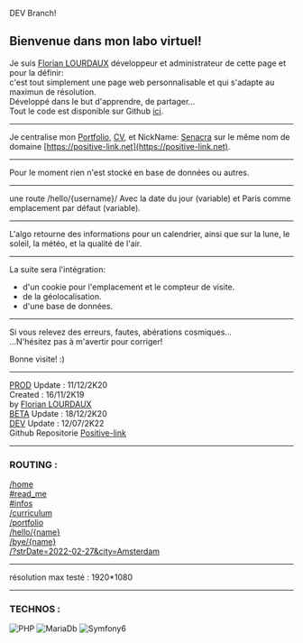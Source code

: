 DEV Branch!  

Bienvenue dans mon labo virtuel!
--------------------------------

Je suis [Florian LOURDAUX](/flourdau) développeur et administrateur de cette page et pour la définir:  
c'est tout simplement une page web personnalisable et qui s'adapte au maximun de résolution.    
Développé dans le but d'apprendre, de partager...  
Tout le code est disponible sur Github [ici](https://github.com/flourdau/Positive-link).  

___
Je centralise mon [Portfolio](/portfolio), [CV](/curriculum), et NickName: [Senacra](/senacra) sur le même nom de domaine [https://positive-link.net](https://positive-link.net).  

___
Pour le moment rien n'est stocké en base de données ou autres.  

___
une route /hello/{username}/
Avec la date du jour (variable) et Paris comme emplacement par défaut (variable).  
___
L'algo retourne des informations pour un calendrier, ainsi que sur la lune, le soleil, la météo, et la qualité de l'air.  

___
La suite sera l'intégration:

- d'un cookie pour l'emplacement et le compteur de visite.
- de la géolocalisation.
- d'une base de données.

___
Si vous relevez des erreurs, fautes, abérations cosmiques...  
...N'hésitez pas à m'avertir pour corriger!  

Bonne visite! :)

___
[PROD](https://positive-link.net)       Update  :   11/12/2K20  
Created :   16/11/2K19  
by [Florian LOURDAUX](/flourdau)  
[BETA](https://beta.positive-link.net)  Update  :   18/12/2K20  
[DEV](https://dev.positive-link.net)    Update  :   12/07/2K22  
Github Repositorie [Positive-link](https://github.com/flourdau/Positive-link)  
___
###     ROUTING :  
[/home](/)  
        [#read_me](/#read_me)  
        [#infos](/#infos)  
[/curriculum](/curriculum)   
[/portfolio](/portfolio)  
[/hello/{name}](/hello/test)  
[/bye/{name}](/bye/test)  
[/?strDate=2022-02-27&city=Amsterdam](/?strDate=2022-02-27&city=Amsterdam)  

___

résolution max testé : 1920*1080  
___

###     TECHNOS :
![PHP](/design/img/logos/PHP.png) 
![MariaDb](/design/img/logos/SQL.png) 
![Symfony6](/design/img/logos/Symfony.png) 
